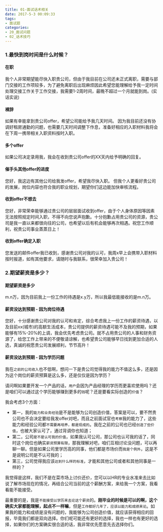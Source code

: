 ```yaml
---
title: 01-面试话术相关
date: 2017-5-3 00:09:33
tags:
- 面试题
categories: 
- 20_面试问题
- 02_话术技巧
---
```




### 1.最快到岗时间是什么时候？

#### 在职

我个人非常期望能尽快入职贵公司，但由于我目前在公司还未正式离职，需要与部门交接的工作项较多，为了避免离职后出现麻烦因此希望您能理解给予我一定时间处理交接工作关于工作交接，我需要1-2周时间，最晚不超过一个月就能到岗。(实话实说)

#### 裸辞

如果有幸能拿到贵公司offer，希望公司能给予我几天时间。
因为我目前还没有协调好租房通勤的问题，也需要几天时间调整下作息，准备好相应的入职材料我将会在下周一携带相关入职资料按时入职。

#### 多个offer

如果公司决定录用我，我会在收到贵公司offer的XX天内给予明确的回复。

#### 催手头其他offer的进度

您好，我这边有其他公司给我发offer，希望我尽快入职。
但我个人更看好贵公司的发展，岗位内容也符合我的职业规划，期望你们这边能加快审核流程。

#### 收到offer不想去

您好，非常荣幸能够通过贵公司的层层面试收到offer，由于个人身体原因等因素无法按照规定时间入职，不得不向您说声抱歉。十分抱歉占用贵公司的资源，贵公司是我一直以来都很向往的公司，也希望以后有机会能够再次相遇。祝您工作顺利，祝贵公司事业蒸蒸日上！

#### 收到offer确定入职

您发送的邮件offer我已收到，感谢贵公司对我的认可，我周x早上会携带入职材料按时报道，如有其他要求，请随时与我联系，很荣幸加入贵公司！



### 2.期望薪资是多少？

#### 期望薪资是多少

m.n万，因为目前我上一份工作的待遇是x.y万，所以我最低能接收的是m.n万。

#### 薪资没达到预期 - 因为岗位待遇

您好，十分感谢贵公司对我的认可和肯定，综合考虑我上一份工作的薪资待遇，以及目前xx(城市)的高额生活成本，贵公司提供的薪资待遇可能不及我的预期，如果能够有15%-20%的上调，我会优先考虑贵公司。就不占用贵公司的人事和财务资源了，给您工作上带来的不便敬请谅解，也希望贵公司能够早日找到更加合适的人选，真诚的祝愿贵公司发展顺利，节节高升！

#### 薪资没达到预期 - 因为学历问题

我在`之前的公司收入`也不低啊，想问一下是贵公司觉得我的能力不值这么多，还是因为这个岗位的薪资预算是这么多，还是仅仅是因为学历？

请问啊如果要开发一个产品的话，`用户`会因为产品经理的学历而更喜欢使用吗？还是咱们可以通过这个学历能够赚到更多的`钱`呢？还是要看实际创造的`价值`？

我会考虑3个方面：

* 第一，我的`能力和业务经验`是不是能够为公司创造价值，答案是可以，要不然贵公司也不会决定要给我发offer对吧，而且之前面试官也`考察`我的能力了，这些能力和经验公司都`不需要再培养，都是现成的`。我在之前的公司也已经`创造了些价值`，也被大家认可了，通过背调你也知道；
* 第二，公司`是不是认可我的价值`，如果我认可公司，那公司也认可我的话了，同时这个岗位也确实`薪资预算有限`，那我理解对吧，咱们互相讨论没问题，可以再聊一聊。但是如果公司里学历高的同事，他们都是市场价而`我是个例外`，这是不是说明公司是不认可我的；
* 第三，公司觉得我应该`达到什么样的标准`，才能和其他公司或者和其他同事是一样的？

我觉得是这样，我们不是在菜市场上讨价还价，您可以以HR的专业水准来去比如说了解市场现在的情况，再结合公司当前的这个薪酬方案，来给我一个方案，我看看能不能接受。

最重要的是，我是`不能接受以学历来去论这个薪资`的。**刚毕业的时候是可以的啊，这个确实大家都能理解，起点不一样嘛**，但是`工作都好几年了，应该以能力和成绩来论`。如果我的能力和成绩是没有问题的，我能够为公司创造价值，就应该获得相应的回报，毕竟我们都是双向选择。你们呢可能还有更好的选择，我也一样也有更好的选择，如果你们的方案确实很合适的话，我非常优先愿意先去选择你们。

